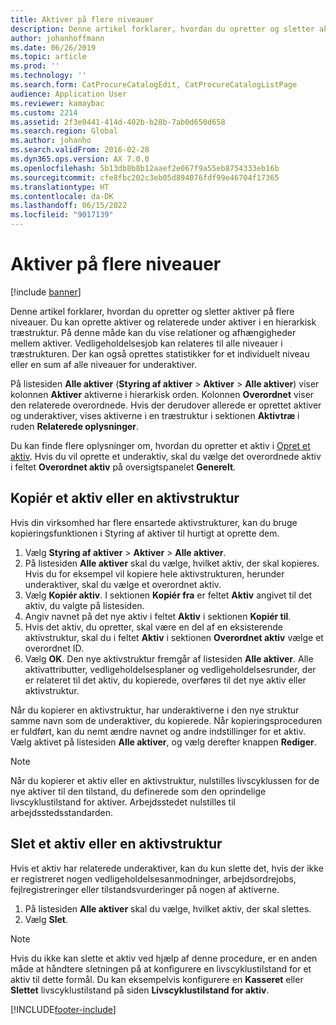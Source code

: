 ```yaml
---
title: Aktiver på flere niveauer
description: Denne artikel forklarer, hvordan du opretter og sletter aktiver på flere niveauer.
author: johanhoffmann
ms.date: 06/26/2019
ms.topic: article
ms.prod: ''
ms.technology: ''
ms.search.form: CatProcureCatalogEdit, CatProcureCatalogListPage
audience: Application User
ms.reviewer: kamaybac
ms.custom: 2214
ms.assetid: 2f3e0441-414d-402b-b28b-7ab0d650d658
ms.search.region: Global
ms.author: johanho
ms.search.validFrom: 2016-02-28
ms.dyn365.ops.version: AX 7.0.0
ms.openlocfilehash: 5b13db8b8b12aaef2e067f9a55eb8754333eb16b
ms.sourcegitcommit: cfe8fbc202c3eb05d894076fdf99e46704f17365
ms.translationtype: HT
ms.contentlocale: da-DK
ms.lasthandoff: 06/15/2022
ms.locfileid: "9017139"
---
```

# <a name="multi-level-assets"></a>Aktiver på flere niveauer

[!include [banner](../../includes/banner.md)]

 

Denne artikel forklarer, hvordan du opretter og sletter aktiver på flere niveauer. Du kan oprette aktiver og relaterede under aktiver i en hierarkisk træstruktur. På denne måde kan du vise relationer og afhængigheder mellem aktiver. Vedligeholdelsesjob kan relateres til alle niveauer i træstrukturen. Der kan også oprettes statistikker for et individuelt niveau eller en sum af alle niveauer for underaktiver.

På listesiden **Alle aktiver** (**Styring af aktiver** \> **Aktiver** \> **Alle aktiver**) viser kolonnen **Aktiver** aktiverne i hierarkisk orden. Kolonnen **Overordnet** viser den relaterede overordnede. Hvis der derudover allerede er oprettet aktiver og underaktiver, vises aktiverne i en træstruktur i sektionen **Aktivtræ** i ruden **Relaterede oplysninger**.

Du kan finde flere oplysninger om, hvordan du opretter et aktiv i [Opret et aktiv](../objects/create-an-object.md). Hvis du vil oprette et underaktiv, skal du vælge det overordnede aktiv i feltet **Overordnet aktiv** på oversigtspanelet **Generelt**.

## <a name="copy-an-asset-or-asset-structure"></a>Kopiér et aktiv eller en aktivstruktur

Hvis din virksomhed har flere ensartede aktivstrukturer, kan du bruge kopieringsfunktionen i Styring af aktiver til hurtigt at oprette dem.

1. Vælg **Styring af aktiver** \> **Aktiver** \> **Alle aktiver**.
2. På listesiden **Alle aktiver** skal du vælge, hvilket aktiv, der skal kopieres. Hvis du for eksempel vil kopiere hele aktivstrukturen, herunder underaktiver, skal du vælge et overordnet aktiv.
3. Vælg **Kopiér aktiv**. I sektionen **Kopiér fra** er feltet **Aktiv** angivet til det aktiv, du valgte på listesiden.
4. Angiv navnet på det nye aktiv i feltet **Aktiv** i sektionen **Kopiér til**.
5. Hvis det aktiv, du opretter, skal være en del af en eksisterende aktivstruktur, skal du i feltet **Aktiv** i sektionen **Overordnet aktiv** vælge et overordnet ID.
6. Vælg **OK**. Den nye aktivstruktur fremgår af listesiden **Alle aktiver**. Alle aktivattributter, vedligeholdelsesplaner og vedligeholdelsesrunder, der er relateret til det aktiv, du kopierede, overføres til det nye aktiv eller aktivstruktur.

Når du kopierer en aktivstruktur, har underaktiverne i den nye struktur samme navn som de underaktiver, du kopierede. Når kopieringsproceduren er fuldført, kan du nemt ændre navnet og andre indstillinger for et aktiv. Vælg aktivet på listesiden **Alle aktiver**, og vælg derefter knappen **Rediger**.

> [!NOTE]
> Når du kopierer et aktiv eller en aktivstruktur, nulstilles livscyklussen for de nye aktiver til den tilstand, du definerede som den oprindelige livscyklustilstand for aktiver. Arbejdsstedet nulstilles til arbejdsstedsstandarden.

## <a name="delete-an-asset-or-asset-structure"></a>Slet et aktiv eller en aktivstruktur

Hvis et aktiv har relaterede underaktiver, kan du kun slette det, hvis der ikke er registreret nogen vedligeholdelsesanmodninger, arbejdsordrejobs, fejlregistreringer eller tilstandsvurderinger på nogen af aktiverne.

1. På listesiden **Alle aktiver** skal du vælge, hvilket aktiv, der skal slettes.
2. Vælg **Slet**.

> [!NOTE]
> Hvis du ikke kan slette et aktiv ved hjælp af denne procedure, er en anden måde at håndtere sletningen på at konfigurere en livscyklustilstand for et aktiv til dette formål. Du kan eksempelvis konfigurere en **Kasseret** eller **Slettet** livscyklustilstand på siden **Livscyklustilstand for aktiv**.


[!INCLUDE[footer-include](../../../includes/footer-banner.md)]
